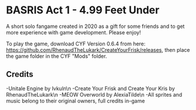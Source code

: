 # BASRIS Act 1 - 4.99 Feet Under

A short solo fangame created in 2020 as a gift for some friends and to get more experience with game development. Please enjoy!

To play the game, download CYF Version 0.6.4 from here: https://github.com/RhenaudTheLukark/CreateYourFrisk/releases, then place the game folder in the CYF "Mods" folder.

## Credits

-Unitale Engine by Ivkuln\n
-Create Your Frisk and Create Your Kris by RhenaudTheLukark\n
-MEOW Overworld by AlexiaTilde\n
-All sprites and music belong to their original owners, full credits in-game
